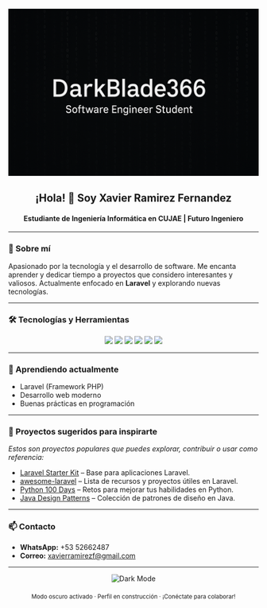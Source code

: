 ![Banner](assets/banner.png)
<h2 align="center">¡Hola! 👋 Soy Xavier Ramirez Fernandez</h2>
<h4 align="center">Estudiante de Ingeniería Informática en CUJAE | Futuro Ingeniero</h4>

---

### 🚀 Sobre mí

Apasionado por la tecnología y el desarrollo de software. Me encanta aprender y dedicar tiempo a proyectos que considero interesantes y valiosos. Actualmente enfocado en **Laravel** y explorando nuevas tecnologías.

---

### 🛠️ Tecnologías y Herramientas

<div align="center">
  <img src="https://img.shields.io/badge/HTML5-E34F26?style=for-the-badge&logo=html5&logoColor=white" />
  <img src="https://img.shields.io/badge/Java-007396?style=for-the-badge&logo=java&logoColor=white" />
  <img src="https://img.shields.io/badge/JavaScript-F7DF1E?style=for-the-badge&logo=javascript&logoColor=black" />
  <img src="https://img.shields.io/badge/Python-3776AB?style=for-the-badge&logo=python&logoColor=white" />
  <img src="https://img.shields.io/badge/PHP-777BB4?style=for-the-badge&logo=php&logoColor=white" />
  <img src="https://img.shields.io/badge/Laravel-FF2D20?style=for-the-badge&logo=laravel&logoColor=white" />
</div>

---

### 🌱 Aprendiendo actualmente

- Laravel (Framework PHP)
- Desarrollo web moderno
- Buenas prácticas en programación

---

### 📁 Proyectos sugeridos para inspirarte

*Estos son proyectos populares que puedes explorar, contribuir o usar como referencia:*

- [Laravel Starter Kit](https://github.com/laravel/laravel) – Base para aplicaciones Laravel.
- [awesome-laravel](https://github.com/chiraggude/awesome-laravel) – Lista de recursos y proyectos útiles en Laravel.
- [Python 100 Days](https://github.com/jackfrued/Python-100-Days) – Retos para mejorar tus habilidades en Python.
- [Java Design Patterns](https://github.com/iluwatar/java-design-patterns) – Colección de patrones de diseño en Java.

---

### 📫 Contacto

- **WhatsApp:** +53 52662487
- **Correo:** xavierramirezf@gmail.com

---

<p align="center">
  <img src="https://raw.githubusercontent.com/DarkBlade366/DarkBlade366/main/profile-dark.svg" alt="Dark Mode" height="40"/>
</p>

<div align="center">
  <sub>Modo oscuro activado · Perfil en construcción · ¡Conéctate para colaborar!</sub>
</div>
